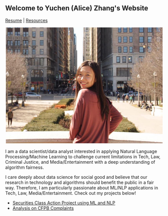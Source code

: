 ## Welcome to Yuchen (Alice) Zhang's Website
 <a href="https://drive.google.com/file/d/1T6NmDaqRm1NGXt8cJb4OD2gLqeqvT27v/view?usp=sharing">Resume</a> | <a href="https://zycalice.github.io/docs/Resources.md">Resources</a> 

<p align="center">
  <img src="./images/profile-pic.jpg" class="inline" width="500"/>
</p>

I am a data scientist/data analyst interested in applying Natural Language Processing/Machine Learning to challenge current limitations in Tech, Law, Criminal Justice, and Media/Entertainment with a deep understanding of algorithm fairness.

I care deeply about data science for social good and believe that our research in technology and algorithms should benefit the public in a fair way. Therefore, I am particularly passionate about ML/NLP applications in Tech, Law, Media/Entertainment. Check out my projects below!

- [Securities Class Action Project using ML and NLP](https://zycalice.github.io/securities-class-action/)
- [Analysis on CFPB Complaints](https://zycalice.github.io/cfpb-complaints/)

